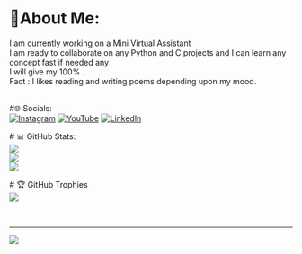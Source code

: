 # 💫About Me:
 I am currently working on a Mini Virtual Assistant <br>I am ready to collaborate on any Python and C projects and I can learn any concept fast if needed any<br>I will give my 100% .<br>Fact : I likes reading and writing poems depending upon my mood.<br><br>
 
 ﻿#🌐 Socials:<br>
 [![Instagram](https://img.shields.io/badge/Instagram-%23E4405F.svg?logo=Instagram&logoColor=white)](https://www.instagram.com/nishan.tofficial/)  [![YouTube](https://img.shields.io/badge/YouTube-%23FF0000.svg?logo=YouTube&logoColor=white)](https://youtube.com/c/@nishantbpmcevlog) [![Linkedln](https://img.shields.io/badge/linkedln-%23E4405F.svg?logo=linkeln&logoColor=white)](https://www.linkedin.com/in/nishant-raj-51634619b/)<br>

﻿# 📊 GitHub Stats: <br>
 ![](https://github-readme-stats.vercel.app/api?username=nishantcoder&theme=dark&hide_border=false&include_all_commits=false&count_private=false)<br/> 
 ![](https://github-readme-streak-stats.herokuapp.com/?user=nishantcoder&theme=dark&hide_border=false)<br/> 
 ![](https://github-readme-stats.vercel.app/api/top-langs/?username=nishantcoder&theme=dark&hide_border=false&include_all_commits=false&count_private=false&layout=compact)
 
﻿# 🏆 GitHub Trophies <br>
 ![](https://github-profile-trophy.vercel.app/?username=nishantcoder&theme=radical&no-frame=false&no-bg=false&margin-w=4) 
  
 <br>

 --- 
 [![](https://visitcount.itsvg.in/api?id=nishantcoder&icon=0&color=0)](https://visitcount.itsvg.in)
